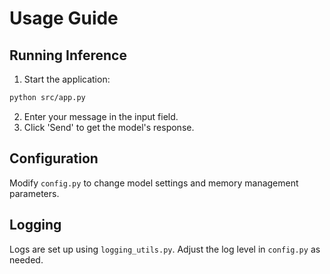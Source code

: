 # Usage Guide

## Running Inference
1. Start the application:
```bash
python src/app.py
```
2. Enter your message in the input field.
3. Click 'Send' to get the model's response.

## Configuration
Modify `config.py` to change model settings and memory management parameters.

## Logging
Logs are set up using `logging_utils.py`. Adjust the log level in `config.py` as needed.